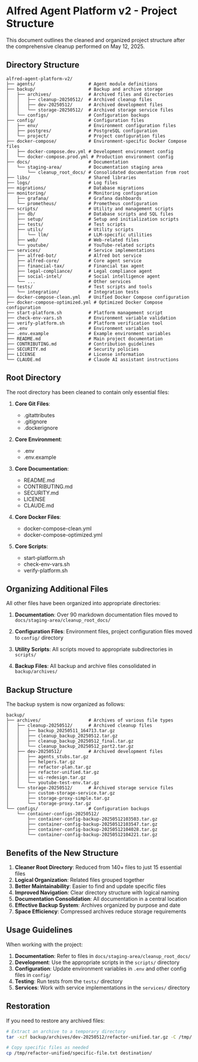 # Alfred Agent Platform v2 - Project Structure

This document outlines the cleaned and organized project structure after the comprehensive cleanup performed on May 12, 2025.

## Directory Structure

```
alfred-agent-platform-v2/
├── agents/                    # Agent module definitions
├── backup/                    # Backup and archive storage
│   ├── archives/              # Archived files and directories
│   │   ├── cleanup-20250512/  # Archived cleanup files
│   │   ├── dev-20250512/      # Archived development files
│   │   └── storage-20250512/  # Archived storage service files
│   └── configs/               # Configuration backups
├── config/                    # Configuration files
│   ├── env/                   # Environment configuration files
│   ├── postgres/              # PostgreSQL configuration
│   └── project/               # Project configuration files
├── docker-compose/            # Environment-specific Docker Compose files
│   ├── docker-compose.dev.yml # Development environment config
│   └── docker-compose.prod.yml # Production environment config
├── docs/                      # Documentation
│   └── staging-area/          # Documentation staging area
│       └── cleanup_root_docs/ # Consolidated documentation from root
├── libs/                      # Shared libraries
├── logs/                      # Log files
├── migrations/                # Database migrations
├── monitoring/                # Monitoring configuration
│   ├── grafana/               # Grafana dashboards
│   └── prometheus/            # Prometheus configuration
├── scripts/                   # Utility and management scripts
│   ├── db/                    # Database scripts and SQL files
│   ├── setup/                 # Setup and initialization scripts
│   ├── tests/                 # Test scripts
│   ├── utils/                 # Utility scripts
│   │   └── llm/               # LLM-specific utilities
│   ├── web/                   # Web-related files
│   └── youtube/               # YouTube-related scripts
├── services/                  # Service implementations
│   ├── alfred-bot/            # Alfred bot service
│   ├── alfred-core/           # Core agent service
│   ├── financial-tax/         # Financial tax agent
│   ├── legal-compliance/      # Legal compliance agent
│   ├── social-intel/          # Social intelligence agent
│   └── ...                    # Other services
├── tests/                     # Test scripts and tools
│   └── integration/           # Integration tests
├── docker-compose-clean.yml   # Unified Docker Compose configuration
├── docker-compose-optimized.yml # Optimized Docker Compose configuration
├── start-platform.sh          # Platform management script
├── check-env-vars.sh          # Environment variable validation
├── verify-platform.sh         # Platform verification tool
├── .env                       # Environment variables
├── .env.example               # Example environment variables
├── README.md                  # Main project documentation
├── CONTRIBUTING.md            # Contribution guidelines
├── SECURITY.md                # Security policies
├── LICENSE                    # License information
└── CLAUDE.md                  # Claude AI assistant instructions
```

## Root Directory

The root directory has been cleaned to contain only essential files:

1. **Core Git Files**:
   - .gitattributes
   - .gitignore
   - .dockerignore

2. **Core Environment**:
   - .env
   - .env.example

3. **Core Documentation**:
   - README.md
   - CONTRIBUTING.md
   - SECURITY.md
   - LICENSE
   - CLAUDE.md

4. **Core Docker Files**:
   - docker-compose-clean.yml
   - docker-compose-optimized.yml

5. **Core Scripts**:
   - start-platform.sh
   - check-env-vars.sh
   - verify-platform.sh

## Organizing Additional Files

All other files have been organized into appropriate directories:

1. **Documentation**: Over 90 markdown documentation files moved to `docs/staging-area/cleanup_root_docs/`

2. **Configuration Files**: Environment files, project configuration files moved to `config/` directory

3. **Utility Scripts**: All scripts moved to appropriate subdirectories in `scripts/`

4. **Backup Files**: All backup and archive files consolidated in `backup/archives/`

## Backup Structure

The backup system is now organized as follows:

```
backup/
├── archives/                  # Archives of various file types
│   ├── cleanup-20250512/      # Archived cleanup files
│   │   ├── backup_20250511_164713.tar.gz
│   │   ├── cleanup_backup_20250512.tar.gz
│   │   ├── cleanup_backup_20250512_final.tar.gz
│   │   └── cleanup_backup_20250512_part2.tar.gz
│   ├── dev-20250512/          # Archived development files
│   │   ├── agents_stubs.tar.gz
│   │   ├── helpers.tar.gz
│   │   ├── refactor-plan.tar.gz
│   │   ├── refactor-unified.tar.gz
│   │   ├── ui-redesign.tar.gz
│   │   └── youtube-test-env.tar.gz
│   └── storage-20250512/      # Archived storage service files
│       ├── custom-storage-service.tar.gz
│       ├── storage-proxy-simple.tar.gz
│       └── storage-proxy.tar.gz
└── configs/                   # Configuration backups
    └── container-configs-20250512/
        ├── container-config-backup-20250512103503.tar.gz
        ├── container-config-backup-20250512103547.tar.gz
        ├── container-config-backup-20250512104028.tar.gz
        └── container-config-backup-20250512104221.tar.gz
```

## Benefits of the New Structure

1. **Cleaner Root Directory**: Reduced from 140+ files to just 15 essential files
2. **Logical Organization**: Related files grouped together
3. **Better Maintainability**: Easier to find and update specific files
4. **Improved Navigation**: Clear directory structure with logical naming
5. **Documentation Consolidation**: All documentation in a central location
6. **Effective Backup System**: Archives organized by purpose and date
7. **Space Efficiency**: Compressed archives reduce storage requirements

## Usage Guidelines

When working with the project:

1. **Documentation**: Refer to files in `docs/staging-area/cleanup_root_docs/`
2. **Development**: Use the appropriate scripts in the `scripts/` directory
3. **Configuration**: Update environment variables in `.env` and other config files in `config/`
4. **Testing**: Run tests from the `tests/` directory
5. **Services**: Work with service implementations in the `services/` directory

## Restoration

If you need to restore any archived files:

```bash
# Extract an archive to a temporary directory
tar -xzf backup/archives/dev-20250512/refactor-unified.tar.gz -C /tmp/

# Copy specific files as needed
cp /tmp/refactor-unified/specific-file.txt destination/
```